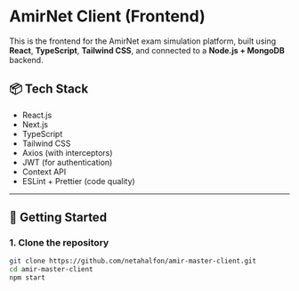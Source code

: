 
# AmirNet Client (Frontend)

This is the frontend for the AmirNet exam simulation platform, built using **React**, **TypeScript**, **Tailwind CSS**, and connected to a **Node.js + MongoDB** backend.

## 📦 Tech Stack

- React.js
- Next.js
- TypeScript
- Tailwind CSS
- Axios (with interceptors)
- JWT (for authentication)
- Context API
- ESLint + Prettier (code quality)

---

## 🚀 Getting Started

### 1. Clone the repository

```bash
git clone https://github.com/netahalfon/amir-master-client.git
cd amir-master-client
npm start
```
